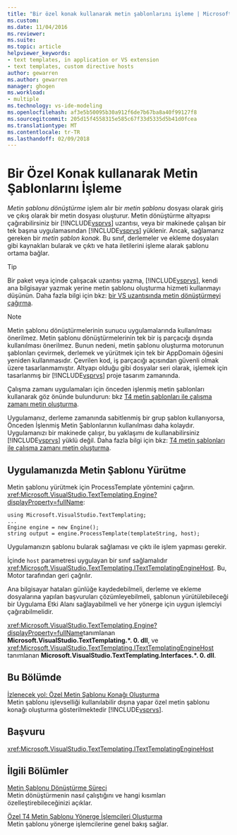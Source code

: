 ```yaml
---
title: "Bir özel konak kullanarak metin şablonlarını işleme | Microsoft Docs"
ms.custom: 
ms.date: 11/04/2016
ms.reviewer: 
ms.suite: 
ms.topic: article
helpviewer_keywords:
- text templates, in application or VS extension
- text templates, custom directive hosts
author: gewarren
ms.author: gewarren
manager: ghogen
ms.workload:
- multiple
ms.technology: vs-ide-modeling
ms.openlocfilehash: af3e5b50095b30a912f6de7b67ba8a40f99127f8
ms.sourcegitcommit: 205d15f4558315e585c67f33d5335d5b41d0fcea
ms.translationtype: MT
ms.contentlocale: tr-TR
ms.lasthandoff: 02/09/2018
---
```

# <a name="processing-text-templates-by-using-a-custom-host"></a>Bir Özel Konak kullanarak Metin Şablonlarını İşleme
*Metin şablonu dönüştürme* işlem alır bir *metin şablonu* dosyası olarak giriş ve çıkış olarak bir metin dosyası oluşturur. Metin dönüştürme altyapısı çağırabilirsiniz bir [!INCLUDE[vsprvs](../code-quality/includes/vsprvs_md.md)] uzantısı, veya bir makinede çalışan bir tek başına uygulamasından [!INCLUDE[vsprvs](../code-quality/includes/vsprvs_md.md)] yüklenir. Ancak, sağlamanız gereken bir *metin şablon konak*. Bu sınıf, derlemeler ve ekleme dosyaları gibi kaynakları bularak ve çıktı ve hata iletilerini işleme alarak şablonu ortama bağlar.  
  
> [!TIP]
>  Bir paket veya içinde çalışacak uzantısı yazma, [!INCLUDE[vsprvs](../code-quality/includes/vsprvs_md.md)], kendi ana bilgisayar yazmak yerine metin şablonu oluşturma hizmeti kullanmayı düşünün. Daha fazla bilgi için bkz: [bir VS uzantısında metin dönüştürmeyi çağırma](../modeling/invoking-text-transformation-in-a-vs-extension.md).  
  
> [!NOTE]
>  Metin şablonu dönüştürmelerinin sunucu uygulamalarında kullanılması önerilmez. Metin şablonu dönüştürmelerinin tek bir iş parçacığı dışında kullanılması önerilmez. Bunun nedeni, metin şablonu oluşturma motorunun şablonları çevirmek, derlemek ve yürütmek için tek bir AppDomain öğesini yeniden kullanmasıdır. Çevrilen kod, iş parçacığı açısından güvenli olmak üzere tasarlanmamıştır. Altyapı olduğu gibi dosyalar seri olarak, işlemek için tasarlanmış bir [!INCLUDE[vsprvs](../code-quality/includes/vsprvs_md.md)] proje tasarım zamanında.  
>   
>  Çalışma zamanı uygulamaları için önceden işlenmiş metin şablonları kullanarak göz önünde bulundurun: bkz [T4 metin şablonları ile çalışma zamanı metin oluşturma](../modeling/run-time-text-generation-with-t4-text-templates.md).  
  
 Uygulamanız, derleme zamanında sabitlenmiş bir grup şablon kullanıyorsa, Önceden İşlenmiş Metin Şablonlarının kullanılması daha kolaydır. Uygulamanızı bir makinede çalışır, bu yaklaşımı de kullanabilirsiniz [!INCLUDE[vsprvs](../code-quality/includes/vsprvs_md.md)] yüklü değil. Daha fazla bilgi için bkz: [T4 metin şablonları ile çalışma zamanı metin oluşturma](../modeling/run-time-text-generation-with-t4-text-templates.md).  
  
## <a name="executing-a-text-template-in-your-application"></a>Uygulamanızda Metin Şablonu Yürütme  
 Metin şablonu yürütmek için ProcessTemplate yöntemini çağırın. <xref:Microsoft.VisualStudio.TextTemplating.Engine?displayProperty=fullName>:  
  
```  
using Microsoft.VisualStudio.TextTemplating;  
...  
Engine engine = new Engine();  
string output = engine.ProcessTemplate(templateString, host);  
```  
  
 Uygulamanızın şablonu bularak sağlaması ve çıktı ile işlem yapması gerekir.   
  
 İçinde `host` parametresi uygulayan bir sınıf sağlamalıdır <xref:Microsoft.VisualStudio.TextTemplating.ITextTemplatingEngineHost>. Bu, Motor tarafından geri çağrılır.  
  
 Ana bilgisayar hataları günlüğe kaydedebilmeli, derleme ve ekleme dosyalarına yapılan başvuruları çözümleyebilmeli, şablonun yürütülebileceği bir Uygulama Etki Alanı sağlayabilmeli ve her yönerge için uygun işlemciyi çağırabilmelidir.  
  
 <xref:Microsoft.VisualStudio.TextTemplating.Engine?displayProperty=fullName>tanımlanan **Microsoft.VisualStudio.TextTemplating.\*. 0. dll**, ve <xref:Microsoft.VisualStudio.TextTemplating.ITextTemplatingEngineHost> tanımlanan **Microsoft.VisualStudio.TextTemplating.Interfaces.\*. 0. dll**.  
  
## <a name="in-this-section"></a>Bu Bölümde  
 [İzlenecek yol: Özel Metin Şablonu Konağı Oluşturma](../modeling/walkthrough-creating-a-custom-text-template-host.md)  
 Metin şablonu işlevselliği kullanılabilir dışına yapar özel metin şablonu konağı oluşturma gösterilmektedir [!INCLUDE[vsprvs](../code-quality/includes/vsprvs_md.md)].  
  
## <a name="reference"></a>Başvuru  
 <xref:Microsoft.VisualStudio.TextTemplating.ITextTemplatingEngineHost>  
  
## <a name="related-sections"></a>İlgili Bölümler  
 [Metin Şablonu Dönüştürme Süreci](../modeling/the-text-template-transformation-process.md)  
 Metin dönüştürmenin nasıl çalıştığını ve hangi kısımları özelleştirebileceğinizi açıklar.  
  
 [Özel T4 Metin Şablonu Yönerge İşlemcileri Oluşturma](../modeling/creating-custom-t4-text-template-directive-processors.md)  
 Metin şablonu yönerge işlemcilerine genel bakış sağlar.